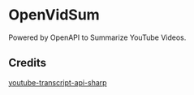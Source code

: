 # OpenVidSum
Powered by OpenAPI to Summarize YouTube Videos.

## Credits
[youtube-transcript-api-sharp](https://github.com/jdepoix/youtube-transcript-api)

